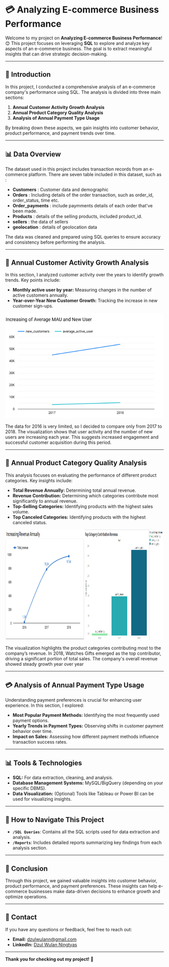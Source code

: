 # 💳 Analyzing E-commerce Business Performance

Welcome to my project on **Analyzing E-commerce Business Performance**! 😊 This project focuses on leveraging **SQL** to explore and analyze key aspects of an e-commerce business. The goal is to extract meaningful insights that can drive strategic decision-making.

---

## 🚀 Introduction

In this project, I conducted a comprehensive analysis of an e-commerce company's performance using SQL. The analysis is divided into three main sections:

1. **Annual Customer Activity Growth Analysis**  
2. **Annual Product Category Quality Analysis**  
3. **Analysis of Annual Payment Type Usage**  

By breaking down these aspects, we gain insights into customer behavior, product performance, and payment trends over time.

---

## 📊 Data Overview

The dataset used in this project includes transaction records from an e-commerce platform.
There are seven table included in this dataset, such as : 
- **Customers** : Customer data and demographic
- **Orders** : Including details of the order transaction, such as order_id, order_status, time etc.
- **Order_payments** : include paymments details of each order that've been made.
- **Products** : details of the selling products, included product_id.
- **sellers** : the data of sellers
- **geolocation** : details of geolocation data

The data was cleaned and prepared using SQL queries to ensure accuracy and consistency before performing the analysis.

---

## 📅 Annual Customer Activity Growth Analysis

In this section, I analyzed customer activity over the years to identify growth trends. Key points include:

- **Monthly active user by year:** Measuring changes in the number of active customers annually.
- **Year-over-Year New Customer Growth:** Tracking the increase in new customer sign-ups.
<p align="center">
<img src="./images/Increasing MAU & New User.png" alt="drawing"/>
</p>
 The data for 2016 is very limited, so I decided to compare only from 2017 to 2018. The visualization shows that user activity and the number of new users are increasing each year. This suggests increased engagement and successful customer acquisition during this period.

---

## 🌟 Annual Product Category Quality Analysis

This analysis focuses on evaluating the performance of different product categories. Key insights include:
- **Total Revenue Annually:** Determining total annual revenue.
- **Revenue Contribution:** Determining which categories contribute most significantly to annual revenue.
- **Top-Selling Categories:** Identifying products with the highest sales volume.
- **Top Canceled Categories:** Identifying products with the highest canceled status. 
<div style="display: flex;"> 

  <div><img src="./images/Total Revenue by year.png" alt="drawing" height = 350 width = 500/></div>

  <div><img src=".\images\Top Categories Revenue.png" alt="drawing" height = 350 width = 500/></div>
</div>

 The visualization highlights the product categories contributing most to the company’s revenue. In 2018, Watches Gifts emerged as the top contributor, driving a significant portion of total sales. The company's overall revenue showed steady growth year over year 

---

## 💳 Analysis of Annual Payment Type Usage

Understanding payment preferences is crucial for enhancing user experience. In this section, I explored:

- **Most Popular Payment Methods:** Identifying the most frequently used payment options.
- **Yearly Trends in Payment Types:** Observing shifts in customer payment behavior over time.
- **Impact on Sales:** Assessing how different payment methods influence transaction success rates.

---

## 📊 Tools & Technologies

- **SQL:** For data extraction, cleaning, and analysis.
- **Database Management Systems:** MySQL/BigQuery (depending on your specific DBMS).
- **Data Visualization:** (Optional) Tools like Tableau or Power BI can be used for visualizing insights.

---

## 🔗 How to Navigate This Project

- **`/SQL Queries`**: Contains all the SQL scripts used for data extraction and analysis.
- **`/Reports`**: Includes detailed reports summarizing key findings from each analysis section.

---

## 📢 Conclusion

Through this project, we gained valuable insights into customer behavior, product performance, and payment preferences. These insights can help e-commerce businesses make data-driven decisions to enhance growth and optimize operations.

---

## 📧 Contact

If you have any questions or feedback, feel free to reach out:

- **Email:** dzulwulann@gmail.com  
- **LinkedIn:** [Dzul Wulan Ningtyas](https://www.linkedin.com/in/dzulwulan/)  

---

**Thank you for checking out my project!** 🌟


